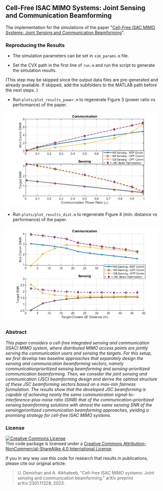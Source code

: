 ## Cell-Free ISAC MIMO Systems: Joint Sensing and Communication Beamforming

The implementation for the simulations of the paper "[Cell-Free ISAC MIMO Systems: Joint Sensing and Communication Beamforming](https://arxiv.org/abs/2301.11328)".

### Reproducing the Results

* The simulation parameters can be set in `sim_params.m` file.

* Set the CVX path in the first line of `run.m` and run the script to generate the simulation results. 

(This step may be skipped since the output data files are pre-generated and already available. If skipped, add the subfolders to the MATLAB path before the next steps. )

* Run `plots/plot_results_power.m` to regenerate Figure 3 (power ratio vs performance) of the paper.

<img src="plots/power_vs_perf.png" width="600">

* Run `plots/plot_results_dist.m` to regenerate Figure 4 (min. distance vs performance) of the paper.

<img src="plots/dist_vs_perf.png" width="600">

### Abstract

*This paper considers a cell-free integrated sensing and communication (ISAC) MIMO system, where distributed MIMO access points are jointly serving the communication users and sensing the targets. For this setup, we first develop two baseline approaches that separately design the sensing and communication beamforming vectors, namely communicationprioritized sensing beamforming and sensing-prioritized communication beamforming. Then, we consider the joint sensing and communication (JSC) beamforming design and derive the optimal structure of these JSC beamforming vectors based on a max-min fairness formulation. The results show that the developed JSC beamforming is capable of achieving nearly the same communication signal-to-interference-plus-noise ratio (SINR) that of the communication-prioritized sensing beamforming solutions with almost the same sensing SNR of the sensingprioritized communication beamforming approaches, yielding a promising strategy for cell-free ISAC MIMO systems.*

### License

<a rel="license" href="http://creativecommons.org/licenses/by-nc-sa/4.0/"><img alt="Creative Commons License" style="border-width:0" src="https://i.creativecommons.org/l/by-nc-sa/4.0/88x31.png" /></a><br />This code package is licensed under a [Creative Commons Attribution-NonCommercial-ShareAlike 4.0 International License](https://creativecommons.org/licenses/by-nc-sa/4.0/). 

If you in any way use this code for research that results in publications, please cite our original article:

> U. Demirhan and A. Alkhateeb, "Cell-free ISAC MIMO systems: Joint sensing and communication beamforming." arXiv preprint arXiv:2301.11328, 2023.
